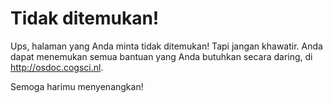 # Tidak ditemukan!

Ups, halaman yang Anda minta tidak ditemukan! Tapi jangan khawatir. Anda dapat menemukan semua bantuan yang Anda butuhkan secara daring, di <http://osdoc.cogsci.nl>.

Semoga harimu menyenangkan!